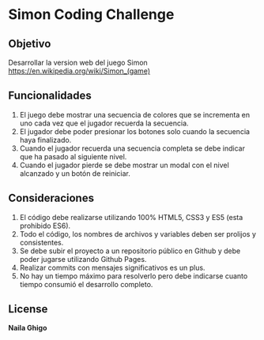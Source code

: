 # Simon Coding Challenge

## Objetivo

Desarrollar la version web del juego Simon
https://en.wikipedia.org/wiki/Simon_(game)

## Funcionalidades

1. El juego debe mostrar una secuencia de colores que se incrementa en uno
   cada vez que el jugador recuerda la secuencia.
2. El jugador debe poder presionar los botones solo cuando la secuencia haya
   finalizado.
3. Cuando el jugador recuerda una secuencia completa se debe indicar que ha
   pasado al siguiente nivel.
4. Cuando el jugador pierde se debe mostrar un modal con el nivel alcanzado
   y un botón de reiniciar.

## Consideraciones

1. El código debe realizarse utilizando 100% HTML5, CSS3 y ES5 (esta
   prohibido ES6).
2. Todo el código, los nombres de archivos y variables deben ser
   prolijos y consistentes.
3. Se debe subir el proyecto a un repositorio público en Github y debe
   poder jugarse utilizando Github Pages.
4. Realizar commits con mensajes significativos es un plus.
5. No hay un tiempo máximo para resolverlo pero debe indicarse cuanto tiempo
   consumió el desarrollo completo.

## License

**Naila Ghigo**
